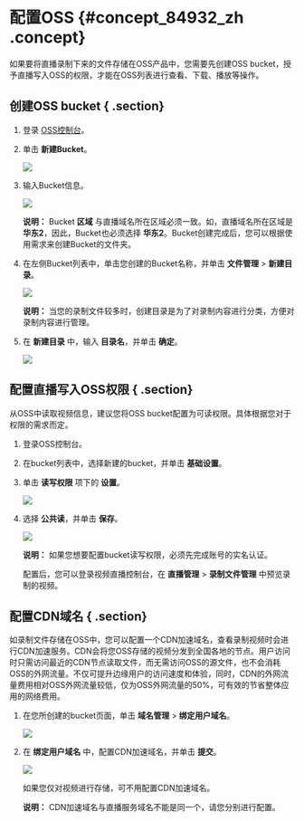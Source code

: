 # 配置OSS {#concept_84932_zh .concept}

如果要将直播录制下来的文件存储在OSS产品中，您需要先创建OSS bucket，授予直播写入OSS的权限，才能在OSS列表进行查看、下载、播放等操作。

## 创建OSS bucket { .section}

1.  登录 [OSS控制台](https://oss.console.aliyun.com/index?spm=5176.2020520107.1002.d10oss.3dfe962ekybGY)。
2.  单击 **新建Bucket**。

    ![](http://static-aliyun-doc.oss-cn-hangzhou.aliyuncs.com/assets/img/20702/154269545421762_zh-CN.png)

3.  输入Bucket信息。

    ![](http://static-aliyun-doc.oss-cn-hangzhou.aliyuncs.com/assets/img/20702/154269545421763_zh-CN.png)

    **说明：** Bucket **区域** 与直播域名所在区域必须一致。如，直播域名所在区域是 **华东2**，因此，Bucket也必须选择 **华东2**。Bucket创建完成后，您可以根据使用需求来创建Bucket的文件夹。

4.  在左侧Bucket列表中，单击您创建的Bucket名称，并单击 **文件管理** \> **新建目录**。

    ![](http://static-aliyun-doc.oss-cn-hangzhou.aliyuncs.com/assets/img/20702/154269545521764_zh-CN.png)

    **说明：** 当您的录制文件较多时，创建目录是为了对录制内容进行分类，方便对录制内容进行管理。

5.  在 **新建目录** 中，输入 **目录名**，并单击 **确定**。

    ![](http://static-aliyun-doc.oss-cn-hangzhou.aliyuncs.com/assets/img/20702/154269545521765_zh-CN.png)


## 配置直播写入OSS权限 { .section}

从OSS中读取视频信息，建议您将OSS bucket配置为可读权限。具体根据您对于权限的需求而定。

1.  登录OSS控制台。
2.  在bucket列表中，选择新建的bucket，并单击 **基础设置**。
3.  单击 **读写权限** 项下的 **设置**。

    ![](http://static-aliyun-doc.oss-cn-hangzhou.aliyuncs.com/assets/img/20702/154269545521766_zh-CN.png)

4.  选择 **公共读**，并单击 **保存**。

    ![](http://static-aliyun-doc.oss-cn-hangzhou.aliyuncs.com/assets/img/20702/154269545521767_zh-CN.png)

    **说明：** 如果您想要配置bucket读写权限，必须先完成账号的实名认证。

    配置后，您可以登录视频直播控制台，在 **直播管理** \> **录制文件管理** 中预览录制的视频。


## 配置CDN域名 { .section}

如录制文件存储在OSS中，您可以配置一个CDN加速域名，查看录制视频时会进行CDN加速服务。CDN会将您OSS存储的视频分发到全国各地的节点。用户访问时只需访问最近的CDN节点读取文件，而无需访问OSS的源文件，也不会消耗OSS的外网流量。不仅可提升边缘用户的访问速度和体验，同时，CDN的外网流量费用相对OSS外网流量较低，仅为OSS外网流量的50%，可有效的节省整体应用的网络费用。

1.  在您所创建的bucket页面，单击 **域名管理** \> **绑定用户域名**。

    ![](http://static-aliyun-doc.oss-cn-hangzhou.aliyuncs.com/assets/img/20702/154269545521768_zh-CN.png)

2.  在 **绑定用户域名** 中，配置CDN加速域名，并单击 **提交**。

    ![](http://static-aliyun-doc.oss-cn-hangzhou.aliyuncs.com/assets/img/20702/154269545521769_zh-CN.png)

    如果您仅对视频进行存储，可不用配置CDN加速域名。

    **说明：** CDN加速域名与直播服务域名不能是同一个，请您分别进行配置。


